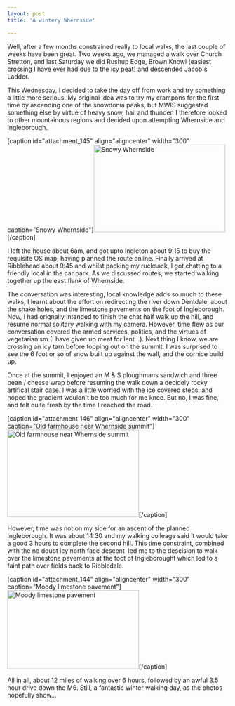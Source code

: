 ```yaml
---
layout: post
title: 'A wintery Whernside'

---
```


Well, after a few months constrained really to local walks, the last couple of weeks have been great. Two weeks ago, we managed a walk over Church Stretton, and last Saturday we did Rushup Edge, Brown Knowl (easiest crossing I have ever had due to the icy peat) and descended Jacob's Ladder.

This Wednesday, I decided to take the day off from work and try something a little more serious. My original idea was to try my crampons for the first time by ascending one of the snowdonia peaks, but MWIS suggested something else by virtue of heavy snow, hail and thunder. I therefore looked to other mountainous regions and decided upon attempting Whernside and Ingleborough.

[caption id="attachment_145" align="aligncenter" width="300" caption="Snowy Whernside"]<a href="http://walkingwithwilliams.files.wordpress.com/2010/02/20100217-dsc_00011.jpg"><img class="size-medium wp-image-145 " title="Snowy Whernside" src="http://walkingwithwilliams.files.wordpress.com/2010/02/20100217-dsc_00011.jpg?w=300" alt="Snowy Whernside" width="300" height="199" /></a>[/caption]

I left the house about 6am, and got upto Ingleton about 9:15 to buy the requisite OS map, having planned the route online. Finally arrived at Ribblehead about 9:45 and whilst packing my rucksack, I got chatting to a friendly local in the car park. As we discussed routes, we started walking together up the east flank of Whernside.

The conversation was interesting, local knowledge adds so much to these walks, I learnt about the effort on redirecting the river down Dentdale, about the shake holes, and the limestone pavements on the foot of Ingleborough. Now, I had orignally intended to finish the chat half walk up the hill, and resume normal solitary walking with my camera. However, time flew as our conversation covered the armed services, politics, and the virtues of vegetarianism (I have given up meat for lent...). Next thing I know, we are crossing an icy tarn before topping out on the summit. I was surprised to see the 6 foot or so of snow built up against the wall, and the cornice build up.

Once at the summit, I enjoyed an M &amp; S ploughmans sandwich and three bean / cheese wrap before resuming the walk down a decidely rocky artifical stair case. I was a little worried with the ice covered steps, and hoped the gradient wouldn't be too much for me knee. But no, I was fine, and felt quite fresh by the time I reached the road.

[caption id="attachment_146" align="aligncenter" width="300" caption="Old farmhouse near Whernside summit"]<a href="http://walkingwithwilliams.files.wordpress.com/2010/02/20100217-dsc_002311.jpg"><img class="size-medium wp-image-146" title="Old farmhouse near Whernside summit" src="http://walkingwithwilliams.files.wordpress.com/2010/02/20100217-dsc_002311.jpg?w=300" alt="Old farmhouse near Whernside summit" width="300" height="199" /></a>[/caption]

However, time was not on my side for an ascent of the planned Ingleborough. It was about 14:30 and my walking colleage said it would take a good 3 hours to complete the second hill. This time constraint, combined with the no doubt icy north face descent  led me to the descision to walk over the limestone pavements at the foot of Ingleborought which led to a faint path over fields back to Ribbledale.

[caption id="attachment_144" align="aligncenter" width="300" caption="Moody limestone pavement"]<a href="http://walkingwithwilliams.files.wordpress.com/2010/02/20100217-dsc_0140.jpg"><img class="size-medium wp-image-144 " title="Moody limestone pavement" src="http://walkingwithwilliams.files.wordpress.com/2010/02/20100217-dsc_0140.jpg?w=300" alt="Moody limestone pavement" width="300" height="179" /></a>[/caption]

All in all, about 12 miles of walking over 6 hours, followed by an awful 3.5 hour drive down the M6. Still, a fantastic winter walking day, as the photos hopefully show...
